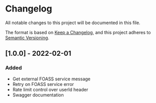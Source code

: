 # Changelog

All notable changes to this project will be documented in this file.

The format is based on [Keep a Changelog](https://keepachangelog.com/en/1.0.0/), and this project adheres
to [Semantic Versioning](https://semver.org/spec/v2.0.0.html).

## [1.0.0] - 2022-02-01

### Added

* Get external FOASS service message
* Retry on FOASS service error
* Rate limit control over userId header
* Swagger documentation
